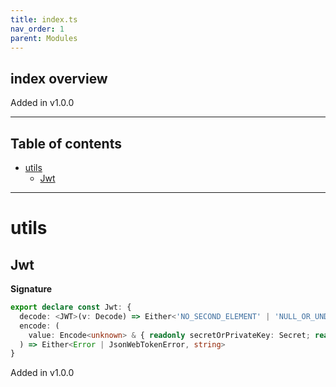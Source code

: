 ```yaml
---
title: index.ts
nav_order: 1
parent: Modules
---
```


## index overview

Added in v1.0.0

---

<h2 class="text-delta">Table of contents</h2>

- [utils](#utils)
  - [Jwt](#jwt)

---

# utils

## Jwt

**Signature**

```ts
export declare const Jwt: {
  decode: <JWT>(v: Decode) => Either<'NO_SECOND_ELEMENT' | 'NULL_OR_UNDEFINED' | SyntaxError, { readonly data: JWT }>
  encode: (
    value: Encode<unknown> & { readonly secretOrPrivateKey: Secret; readonly options: Option<SignOptions> }
  ) => Either<Error | JsonWebTokenError, string>
}
```

Added in v1.0.0
